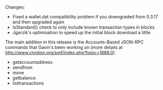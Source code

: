 Changes:
* Fixed a wallet.dat compatibility problem if you downgraded from 0.3.17 and then upgraded again
* IsStandard() check to only include known transaction types in blocks
* Jgarzik's optimisation to speed up the initial block download a little

The main addition in this release is the Accounts-Based JSON-RPC commands that Gavin's been working on (more details at http://www.croston.org/smf/index.php?topic=1886.0).  
* getaccountaddress
* sendfrom
* move
* getbalance
* listtransactions
